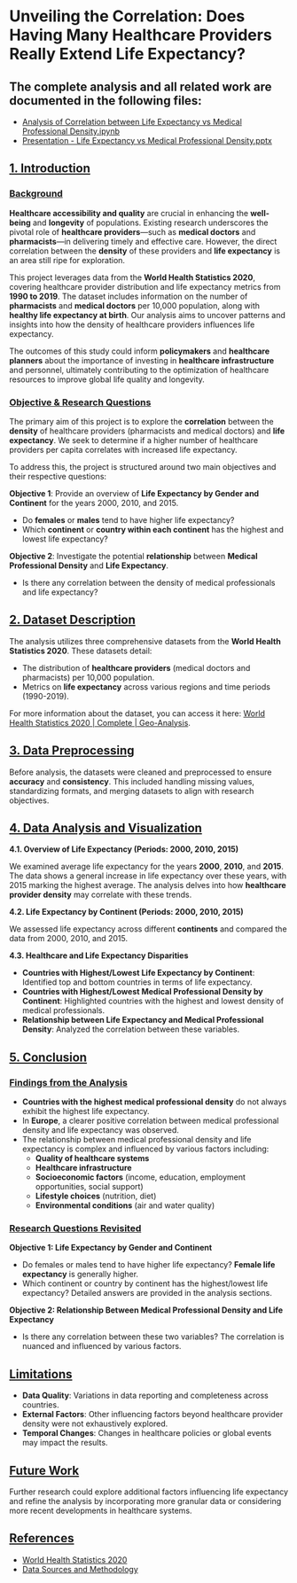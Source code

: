 # Unveiling the Correlation: Does Having Many Healthcare Providers Really Extend Life Expectancy?

## The complete analysis and all related work are documented in the following files:
  - [Analysis of Correlation between Life Expectancy vs Medical Professional Density.ipynb](https://github.com/DungTran-FI/Analysis-of-Correlation-between-Life-Expectancy-vs-Medical-Professional-Density/blob/main/Analysis%20of%20Correlation%20between%20Life%20Expectancy%20vs%20Medical%20Professional%20Density.ipynb)
  - [Presentation - Life Expectancy vs Medical Professional Density.pptx](https://github.com/DungTran-FI/Analysis-of-Correlation-between-Life-Expectancy-vs-Medical-Professional-Density/raw/main/Presentation%20-%20Life%20Expectancy%20vs%20Medical%20Professional%20Density.pptx)

## <u>1. Introduction</u>

### <u>Background</u>

**Healthcare accessibility and quality** are crucial in enhancing the **well-being** and **longevity** of populations. Existing research underscores the pivotal role of **healthcare providers**—such as **medical doctors** and **pharmacists**—in delivering timely and effective care. However, the direct correlation between the **density** of these providers and **life expectancy** is an area still ripe for exploration.

This project leverages data from the **World Health Statistics 2020**, covering healthcare provider distribution and life expectancy metrics from **1990 to 2019**. The dataset includes information on the number of **pharmacists** and **medical doctors** per 10,000 population, along with **healthy life expectancy at birth**. Our analysis aims to uncover patterns and insights into how the density of healthcare providers influences life expectancy.

The outcomes of this study could inform **policymakers** and **healthcare planners** about the importance of investing in **healthcare infrastructure** and personnel, ultimately contributing to the optimization of healthcare resources to improve global life quality and longevity.

### <u>Objective & Research Questions</u>

The primary aim of this project is to explore the **correlation** between the **density** of healthcare providers (pharmacists and medical doctors) and **life expectancy**. We seek to determine if a higher number of healthcare providers per capita correlates with increased life expectancy.

To address this, the project is structured around two main objectives and their respective questions:

**Objective 1**: Provide an overview of **Life Expectancy by Gender and Continent** for the years 2000, 2010, and 2015.

- Do **females** or **males** tend to have higher life expectancy?
- Which **continent** or **country within each continent** has the highest and lowest life expectancy?

**Objective 2**: Investigate the potential **relationship** between **Medical Professional Density** and **Life Expectancy**.

- Is there any correlation between the density of medical professionals and life expectancy?

## <u>2. Dataset Description</u>

The analysis utilizes three comprehensive datasets from the **World Health Statistics 2020**. These datasets detail:

- The distribution of **healthcare providers** (medical doctors and pharmacists) per 10,000 population.
- Metrics on **life expectancy** across various regions and time periods (1990-2019).

For more information about the dataset, you can access it here: [World Health Statistics 2020 | Complete | Geo-Analysis](https://www.kaggle.com/datasets/world-health-statistics-2020).

## <u>3. Data Preprocessing</u>

Before analysis, the datasets were cleaned and preprocessed to ensure **accuracy** and **consistency**. This included handling missing values, standardizing formats, and merging datasets to align with research objectives.

## <u>4. Data Analysis and Visualization</u>

**4.1. Overview of Life Expectancy (Periods: 2000, 2010, 2015)**

We examined average life expectancy for the years **2000**, **2010**, and **2015**. The data shows a general increase in life expectancy over these years, with 2015 marking the highest average. The analysis delves into how **healthcare provider density** may correlate with these trends.

**4.2. Life Expectancy by Continent (Periods: 2000, 2010, 2015)**

We assessed life expectancy across different **continents** and compared the data from 2000, 2010, and 2015.

**4.3. Healthcare and Life Expectancy Disparities**

- **Countries with Highest/Lowest Life Expectancy by Continent**: Identified top and bottom countries in terms of life expectancy.
- **Countries with Highest/Lowest Medical Professional Density by Continent**: Highlighted countries with the highest and lowest density of medical professionals.
- **Relationship between Life Expectancy and Medical Professional Density**: Analyzed the correlation between these variables.

## <u>5. Conclusion</u>

### <u>Findings from the Analysis</u>

- **Countries with the highest medical professional density** do not always exhibit the highest life expectancy.
- In **Europe**, a clearer positive correlation between medical professional density and life expectancy was observed.
- The relationship between medical professional density and life expectancy is complex and influenced by various factors including:
  - **Quality of healthcare systems**
  - **Healthcare infrastructure**
  - **Socioeconomic factors** (income, education, employment opportunities, social support)
  - **Lifestyle choices** (nutrition, diet)
  - **Environmental conditions** (air and water quality)

### <u>Research Questions Revisited</u>

**Objective 1: Life Expectancy by Gender and Continent**

- Do females or males tend to have higher life expectancy? **Female life expectancy** is generally higher.
- Which continent or country by continent has the highest/lowest life expectancy? Detailed answers are provided in the analysis sections.

**Objective 2: Relationship Between Medical Professional Density and Life Expectancy**

- Is there any correlation between these two variables? The correlation is nuanced and influenced by various factors.

## <u>Limitations</u>

- **Data Quality**: Variations in data reporting and completeness across countries.
- **External Factors**: Other influencing factors beyond healthcare provider density were not exhaustively explored.
- **Temporal Changes**: Changes in healthcare policies or global events may impact the results.

## <u>Future Work</u>

Further research could explore additional factors influencing life expectancy and refine the analysis by incorporating more granular data or considering more recent developments in healthcare systems.

## <u>References</u>

- [World Health Statistics 2020](https://www.who.int/data/gho/publications/world-health-statistics)
- [Data Sources and Methodology](https://www.who.int/healthinfo/global_burden_disease/en/)
